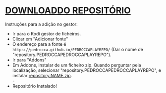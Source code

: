# <a href="repository.PEDROCCAPEDROCCAPLAYREPO.zip">DOWNLOADDO REPOSITÓRIO</a>

Instruções para a adição no gestor:


<p align="left">
  <ul>
    <li>Ir para o Kodi gestor de ficheiros.</li>
    <li>Clicar em "Adicionar fonte"</li>
    <li>O endereço para a fonte é <code>https://pedrocca.github.io/PEDROCCAPLAYREPO/</code> (Dar o nome de "repository.PEDROCCAPEDROCCAPLAYREPO").</li>
    <li>Ir para "Addons"</li>
    <li>Em Addons, instalar de um ficheiro zip. Quando perguntar pela localização, selecionar "repository.PEDROCCAPEDROCCAPLAYREPO", e instalar <a href="repository.PEDROCCAPEDROCCAPLAYREPO.zip">repository.NAME.zip</a>.</li>
    -
    <li>Repositório Instalado!</li>
    
</ul>

                                      
                                       

</p>

